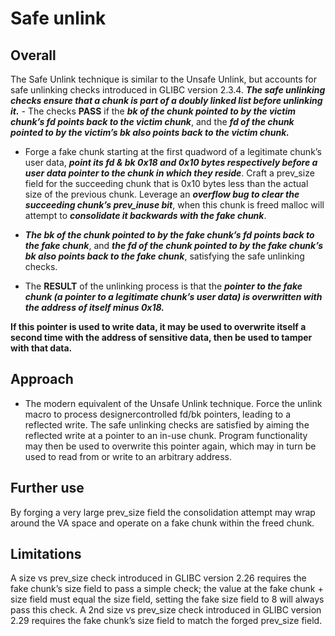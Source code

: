 # Safe unlink
## Overall
The Safe Unlink technique is similar to the Unsafe Unlink, but accounts for safe unlinking checks introduced in GLIBC version 2.3.4. ***The safe unlinking checks ensure that a chunk is part of a doubly linked list before unlinking it.*** 
    - The checks **PASS** if the ***bk of the chunk pointed to by the victim chunk’s fd points back to the victim chunk***, and the ***fd of the chunk pointed to by the victim’s bk also points back to the victim chunk.*** 
- Forge a fake chunk starting at the first quadword of a legitimate chunk’s user data, ***point its fd & bk 0x18 and 0x10 bytes respectively before a user data pointer to the chunk in which they reside***. Craft a prev_size field for the succeeding chunk that is 0x10 bytes less than the actual size of the previous chunk. Leverage an ***overflow bug to clear the succeeding chunk’s prev_inuse bit***, when this chunk is freed malloc will attempt to ***consolidate it backwards with the fake chunk***. 

- ***The bk of the chunk pointed to by the fake chunk’s fd points back to the fake chunk***, and ***the fd of the chunk pointed to by the fake chunk’s bk also points back to the fake chunk***, satisfying the safe unlinking checks. 
- The **RESULT** of the unlinking process is that the ***pointer to the fake chunk (a pointer to a legitimate chunk’s user data) is overwritten with the address of itself minus 0x18.***

**If this pointer is used to write data, it may be used to overwrite itself a second time with the address of sensitive data, then be used to tamper with that data.**



## Approach

- The modern equivalent of the Unsafe Unlink technique. Force the unlink macro to process designercontrolled fd/bk pointers, leading to a reflected write. The safe unlinking checks are satisfied by aiming the reflected write at a pointer to an in-use chunk. Program functionality may then be used to overwrite this pointer again, which may in turn be used to read from or write to an arbitrary address. 

## Further use 

By forging a very large prev_size field the consolidation attempt may wrap around the VA space and operate on a fake chunk within the freed chunk. 


## Limitations 

A size vs prev_size check introduced in GLIBC version 2.26 requires the fake chunk’s size field to pass 
a simple check; the value at the fake chunk + size field must equal the size field, setting the fake size 
field to 8 will always pass this check. A 2nd size vs prev_size check introduced in GLIBC version 2.29 
requires the fake chunk’s size field to match the forged prev_size field.

